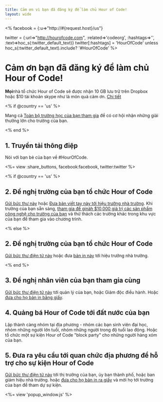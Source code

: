 ```yaml
---
title: Cảm ơn vì bạn đã đăng ký để làm chủ Hour of Code!
layout: wide
---
```


<%
  facebook = {:u=>"http://#{request.host}/us"}

  twitter = {:url=>"http://hourofcode.com", :related=>'codeorg', :hashtags=>'', :text=>hoc_s(:twitter_default_text)}
  twitter[:hashtags] = 'HourOfCode' unless hoc_s(:twitter_default_text).include? '#HourOfCode'
%>

# Cảm ơn bạn đã đăng ký để làm chủ Hour of Code!

**Mọi**nhà tổ chức Hour of Code sẽ được nhận 10 GB lưu trữ trên Dropbox hoặc $10 tài khoản skype như là món quà cảm ơn. [Chi tiết](/prizes)

<% if @country == 'us' %>

Mang cả [Toàn bộ trường học của bạn tham gia](/us/prizes) để có cơ hội nhận những giải thưởng lớn cho trường của bạn.

<% end %>

## 1. Truyền tải thông điệp

Nói với bạn bè của bạn về #HourOfCode.

<%= view :share_buttons, facebook:facebook, twitter:twitter %>

<% if @country == 'us' %>

## 2. Đề nghị trường của bạn tổ chức Hour of Code

[Gửi bức thư này](/resources#email) hoặc [Đưa bản viết tay này tới hiệu trưởng nhà trường](/files/schools-handout.pdf). Khi trường của bạn sẵn sàng, [tham gia để ginàh $10,000 giá trị các sản phẩm công nghệ cho trường của bạn](/prizes) và thử thách các trường khác trong khu vực của bạn để tham gia vào chương trình.

<% else %>

## 2. Đề nghị trường của bạn tổ chức Hour of Code

[Gửi bức thư điện tử này](/resources#email) hoặc đưa [bản in này](/files/schools-handout.pdf) tới hiệu trưởng nhà trường.

<% end %>

## 3. Đề nghị nhân viên của bạn tham gia cùng

[Gửi bức thư điện tử này](/resources#email) tới quản lý của bạn, hoặc Giám độc điều hành. Hoặc [ đưa cho họ bản in bằng giấy](/resources/hoc-one-pager.pdf).

## 4. Quảng bá Hour of Code tới đất nước của bạn

Lập thành càng nhóm tại địa phương - nhóm các bạn sinh viên đại học, nhóm những người lớn tuổi, nhóm những người trong độ tuổi lao động. Hoặc tổ chức một sự kiện Hour of Code "block party" cho những người hàng xóm của bạn.

## 5. Đưa ra yêu cầu tới quan chức địa phương để hỗ trợ cho sự kiện Hour of Code

[Gửi bức thư điện tử này](/resources#politicians) tới thị trưởng của bạn, ủy ban thành phố, hoặc ban giám hiệu nhà trường. hoặc [ đưa cho họ bản in ra giấy](/resources/hoc-one-pager.pdf) và mời họ tới trường của bạn để tham dự sự kiện.

<%= view 'popup_window.js' %>